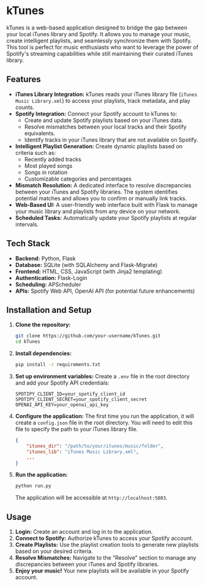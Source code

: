 # kTunes

kTunes is a web-based application designed to bridge the gap between your local iTunes library and Spotify. It allows you to manage your music, create intelligent playlists, and seamlessly synchronize them with Spotify. This tool is perfect for music enthusiasts who want to leverage the power of Spotify's streaming capabilities while still maintaining their curated iTunes library.

## Features

*   **iTunes Library Integration:** kTunes reads your iTunes library file (`iTunes Music Library.xml`) to access your playlists, track metadata, and play counts.
*   **Spotify Integration:** Connect your Spotify account to kTunes to:
    *   Create and update Spotify playlists based on your iTunes data.
    *   Resolve mismatches between your local tracks and their Spotify equivalents.
    *   Identify tracks in your iTunes library that are not available on Spotify.
*   **Intelligent Playlist Generation:** Create dynamic playlists based on criteria such as:
    *   Recently added tracks
    *   Most played songs
    *   Songs in rotation
    *   Customizable categories and percentages
*   **Mismatch Resolution:** A dedicated interface to resolve discrepancies between your iTunes and Spotify libraries. The system identifies potential matches and allows you to confirm or manually link tracks.
*   **Web-Based UI:** A user-friendly web interface built with Flask to manage your music library and playlists from any device on your network.
*   **Scheduled Tasks:** Automatically update your Spotify playlists at regular intervals.

## Tech Stack

*   **Backend:** Python, Flask
*   **Database:** SQLite (with SQLAlchemy and Flask-Migrate)
*   **Frontend:** HTML, CSS, JavaScript (with Jinja2 templating)
*   **Authentication:** Flask-Login
*   **Scheduling:** APScheduler
*   **APIs:** Spotify Web API, OpenAI API (for potential future enhancements)

## Installation and Setup

1.  **Clone the repository:**
    ```bash
    git clone https://github.com/your-username/kTunes.git
    cd kTunes
    ```

2.  **Install dependencies:**
    ```bash
    pip install -r requirements.txt
    ```

3.  **Set up environment variables:**
    Create a `.env` file in the root directory and add your Spotify API credentials:
    ```
    SPOTIPY_CLIENT_ID=your_spotify_client_id
    SPOTIPY_CLIENT_SECRET=your_spotify_client_secret
    OPENAI_API_KEY=your_openai_api_key
    ```

4.  **Configure the application:**
    The first time you run the application, it will create a `config.json` file in the root directory. You will need to edit this file to specify the path to your iTunes library file.

    ```json
    {
        "itunes_dir": "/path/to/your/itunes/music/folder",
        "itunes_lib": "iTunes Music Library.xml",
        ...
    }
    ```

5.  **Run the application:**
    ```bash
    python run.py
    ```
    The application will be accessible at `http://localhost:5003`.

## Usage

1.  **Login:** Create an account and log in to the application.
2.  **Connect to Spotify:** Authorize kTunes to access your Spotify account.
3.  **Create Playlists:** Use the playlist creation tools to generate new playlists based on your desired criteria.
4.  **Resolve Mismatches:** Navigate to the "Resolve" section to manage any discrepancies between your iTunes and Spotify libraries.
5.  **Enjoy your music!** Your new playlists will be available in your Spotify account.
